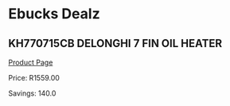 
# Ebucks Dealz
## KH770715CB DELONGHI 7 FIN OIL HEATER
[Product Page](https://www.ebucks.com/web/shop/productSelected.do?prodId=1191141383&catId=1157551316)

Price: R1559.00

Savings: 140.0


	